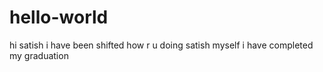 # hello-world
hi satish
i have been shifted
how r u doing satish
myself i have completed my graduation
